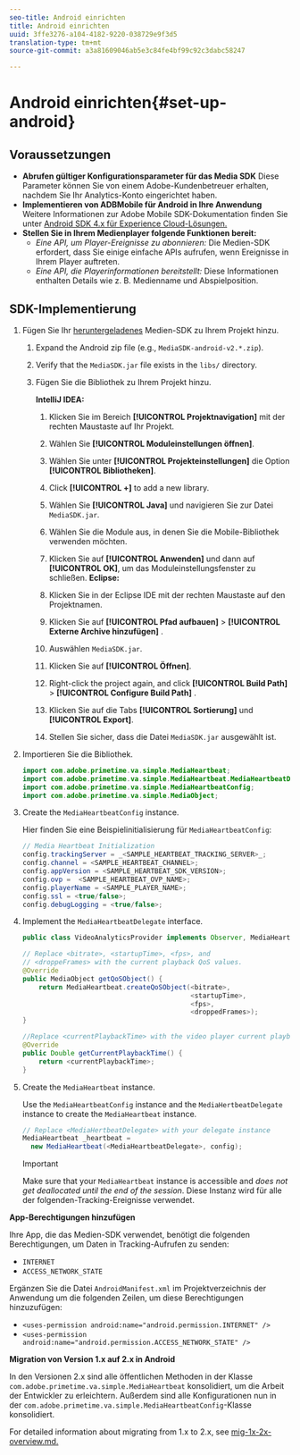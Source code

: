 ```yaml
---
seo-title: Android einrichten
title: Android einrichten
uuid: 3ffe3276-a104-4182-9220-038729e9f3d5
translation-type: tm+mt
source-git-commit: a3a81609046ab5e3c84fe4bf99c92c3dabc58247

---
```



# Android einrichten{#set-up-android}

## Voraussetzungen

* **Abrufen gültiger Konfigurationsparameter für das Media SDK** Diese Parameter können Sie von einem Adobe-Kundenbetreuer erhalten, nachdem Sie Ihr Analytics-Konto eingerichtet haben.
* **Implementieren von ADBMobile für Android in Ihre Anwendung** Weitere Informationen zur Adobe Mobile SDK-Dokumentation finden Sie unter [Android SDK 4.x für Experience Cloud-Lösungen.](https://marketing.adobe.com/resources/help/en_US/mobile/android/)
* **Stellen Sie in Ihrem Medienplayer folgende Funktionen bereit:**
   * *Eine API, um Player-Ereignisse zu abonnieren:* Die Medien-SDK erfordert, dass Sie einige einfache APIs aufrufen, wenn Ereignisse in Ihrem Player auftreten.
   * *Eine API, die Playerinformationen bereitstellt:* Diese Informationen enthalten Details wie z. B. Medienname und Abspielposition.

## SDK-Implementierung

1. Fügen Sie Ihr [heruntergeladenes](/help/sdk-implement/download-sdks.md#download-2x-sdks) Medien-SDK zu Ihrem Projekt hinzu.

   1. Expand the Android zip file (e.g., `MediaSDK-android-v2.*.zip`).
   1. Verify that the `MediaSDK.jar` file exists in the `libs/` directory.

   1. Fügen Sie die Bibliothek zu Ihrem Projekt hinzu.

      **IntelliJ IDEA:**

      1. Klicken Sie im Bereich **[!UICONTROL Projektnavigation]** mit der rechten Maustaste auf Ihr Projekt.
      1. Wählen Sie **[!UICONTROL Moduleinstellungen öffnen]**.
      1. Wählen Sie unter **[!UICONTROL Projekteinstellungen]** die Option **[!UICONTROL Bibliotheken]**.

      1. Click **[!UICONTROL +]** to add a new library.
      1. Wählen Sie **[!UICONTROL Java]** und navigieren Sie zur Datei `MediaSDK.jar`.

      1. Wählen Sie die Module aus, in denen Sie die Mobile-Bibliothek verwenden möchten.
      1. Klicken Sie auf **[!UICONTROL Anwenden]** und dann auf **[!UICONTROL OK]**, um das Moduleinstellungsfenster zu schließen.
      **Eclipse:**

      1. Klicken Sie in der Eclipse IDE mit der rechten Maustaste auf den Projektnamen.
      1. Klicken Sie auf **[!UICONTROL Pfad aufbauen]** &gt; **[!UICONTROL Externe Archive hinzufügen]** .
      1. Auswählen `MediaSDK.jar`.
      1. Klicken Sie auf **[!UICONTROL Öffnen]**.
      1. Right-click the project again, and click  **[!UICONTROL Build Path]** &gt; **[!UICONTROL Configure Build Path]** .
      1. Klicken Sie auf die Tabs **[!UICONTROL Sortierung]** und **[!UICONTROL Export]**.

      1. Stellen Sie sicher, dass die Datei `MediaSDK.jar` ausgewählt ist.


1. Importieren Sie die Bibliothek.

   ```java
   import com.adobe.primetime.va.simple.MediaHeartbeat; 
   import com.adobe.primetime.va.simple.MediaHeartbeat.MediaHeartbeatDelegate; 
   import com.adobe.primetime.va.simple.MediaHeartbeatConfig; 
   import com.adobe.primetime.va.simple.MediaObject; 
   ```

1. Create the `MediaHeartbeatConfig` instance.

   Hier finden Sie eine Beispielinitialisierung für `MediaHeartbeatConfig`:

   ```java
   // Media Heartbeat Initialization 
   config.trackingServer = _<SAMPLE_HEARTBEAT_TRACKING_SERVER>_; 
   config.channel = <SAMPLE_HEARTBEAT_CHANNEL>; 
   config.appVersion = <SAMPLE_HEARTBEAT_SDK_VERSION>; 
   config.ovp =  <SAMPLE_HEARTBEAT_OVP_NAME>; 
   config.playerName = <SAMPLE_PLAYER_NAME>; 
   config.ssl = <true/false>; 
   config.debugLogging = <true/false>; 
   ```

1. Implement the `MediaHeartbeatDelegate` interface.

   ```java
   public class VideoAnalyticsProvider implements Observer, MediaHeartbeatDelegate{}
   ```

   ```java
   // Replace <bitrate>, <startupTime>, <fps>, and  
   // <droppeFrames> with the current playback QoS values.  
   @Override 
   public MediaObject getQoSObject() { 
       return MediaHeartbeat.createQoSObject(<bitrate>,  
                                             <startupTime>,  
                                             <fps>,  
                                             <droppedFrames>); 
   } 
   
   //Replace <currentPlaybackTime> with the video player current playback time 
   @Override 
   public Double getCurrentPlaybackTime() { 
       return <currentPlaybackTime>; 
   }
   ```

1. Create the `MediaHeartbeat` instance.

   Use the `MediaHeartbeatConfig` instance and the `MediaHertbeatDelegate` instance to create the `MediaHeartbeat` instance.

   ```java
   // Replace <MediaHertbeatDelegate> with your delegate instance 
   MediaHeartbeat _heartbeat =  
     new MediaHeartbeat(<MediaHeartbeatDelegate>, config);
   ```

   >[!IMPORTANT]
   >
   >Make sure that your `MediaHeartbeat` instance is accessible and *does not get deallocated until the end of the session*. Diese Instanz wird für alle der folgenden-Tracking-Ereignisse verwendet.

**App-Berechtigungen hinzufügen**

Ihre App, die das Medien-SDK verwendet, benötigt die folgenden Berechtigungen, um Daten in Tracking-Aufrufen zu senden:

* `INTERNET`
* `ACCESS_NETWORK_STATE`

Ergänzen Sie die Datei `AndroidManifest.xml` im Projektverzeichnis der Anwendung um die folgenden Zeilen, um diese Berechtigungen hinzuzufügen:

* `<uses-permission android:name="android.permission.INTERNET" />`
* `<uses-permission android:name="android.permission.ACCESS_NETWORK_STATE" />`

**Migration von Version 1.x auf 2.x in Android**

In den Versionen 2.x sind alle öffentlichen Methoden in der Klasse `com.adobe.primetime.va.simple.MediaHeartbeat` konsolidiert, um die Arbeit der Entwickler zu erleichtern. Außerdem sind alle Konfigurationen nun in der `com.adobe.primetime.va.simple.MediaHeartbeatConfig`-Klasse konsolidiert.

For detailed information about migrating from 1.x to 2.x, see [mig-1x-2x-overview.md.](/help/sdk-implement/va-1x-to-2x/mig-1x-2x-overview.md)
